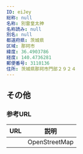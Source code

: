 ```yaml
---
ID: eiJey
総称: null
名称: 別雷皇太神
名称読み: null
別名: null
都道府県: 茨城県
区域: 那珂市
緯度: 36.4903786
経度: 140.4736281
郵便番号: 3110136
住所: 茨城県那珂市門部２９２４
---
```


## その他

### 参考URL

| URL | 説明          |
| --- | ------------- |
|     | OpenStreetMap |
